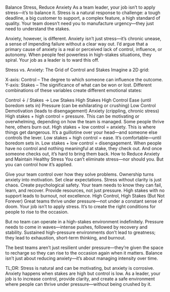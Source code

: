 Balance Stress, Reduce Anxiety
As a team leader, your job isn’t to apply stress—it’s to balance it. Stress is a natural response to challenge: a tough deadline, a big customer to support, a complex feature, a high standard of quality. Your team doesn’t need you to manufacture urgency—they just need to understand the stakes.

Anxiety, however, is different. Anxiety isn’t just stress—it’s chronic unease, a sense of impending failure without a clear way out. I’d argue that a primary cause of anxiety is a real or perceived lack of control, influence, or autonomy. When people feel powerless in high-stakes situations, they spiral. Your job as a leader is to ward this off.

Stress vs. Anxiety: The Grid of Control and Stakes
Imagine a 2D grid:

X-axis: Control – The degree to which someone can influence the outcome.
Y-axis: Stakes – The significance of what can be won or lost.
Different combinations of these variables create different emotional states:

Control ↓ / Stakes →	Low Stakes	High Stakes
High Control	Ease (until boredom sets in)	Pressure (can be exhilarating or crushing)
Low Control	Demotivation (leads to disengagement)	Anxiety (crippling, chronic stress)
High stakes + high control = pressure. This can be motivating or overwhelming, depending on how the team is managed. Some people thrive here, others burn out.
High stakes + low control = anxiety. This is where things get dangerous. It’s a guillotine over your head—and someone else controls the lever.
Low stakes + high control = ease. It’s comfortable—until boredom sets in.
Low stakes + low control = disengagement. When people have no control and nothing meaningful at stake, they check out. And once someone checks out, it’s hard to bring them back.
How to Reduce Anxiety and Maintain Healthy Stress
You can’t eliminate stress—nor should you. But you can control how it’s applied.

Give your team control over how they solve problems. Ownership turns anxiety into motivation.
Set clear expectations. Stress without clarity is just chaos.
Create psychological safety. Your team needs to know they can fail, learn, and recover.
Provide resources, not just pressure. High stakes with no support leads to burnout, not excellence.
High Control, High Stakes (But Not Forever)
Great teams thrive under pressure—not under a constant sense of doom. Your job isn’t to apply stress. It’s to create the right conditions for people to rise to the occasion.

But no team can operate in a high-stakes environment indefinitely. Pressure needs to come in waves—intense pushes, followed by recovery and stability. Sustained high-pressure environments don’t lead to greatness; they lead to exhaustion, short-term thinking, and burnout.

The best teams aren’t just resilient under pressure—they’re given the space to recharge so they can rise to the occasion again when it matters. Balance isn’t just about reducing anxiety—it’s about managing intensity over time.

TL;DR:
Stress is natural and can be motivating, but anxiety is corrosive. Anxiety happens when stakes are high but control is low. As a leader, your job is to increase control, provide clarity, and create a safe environment where people can thrive under pressure—without being crushed by it.